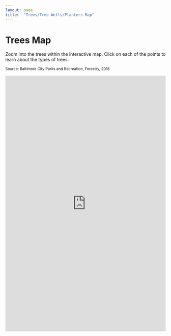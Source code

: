 ```yaml
---
layout: page
title:  "Trees/Tree Wells/Planters Map"
---
```


# Trees Map
Zoom into the trees within the interactive map. Click on each of the points to learn about the types of trees.

<small>Source: Baltimore City Parks and Recreation, Forestry, 2018  </small>

<iframe  
  src="https://baltimore.maps.arcgis.com/apps/instant/interactivelegend/index.html?appid=59cd10dcea9e4c9281b401e035349704"  
  width="100%"  
  height="800"  
  frameborder="0"  
  allowfullscreen> 
</iframe>





















